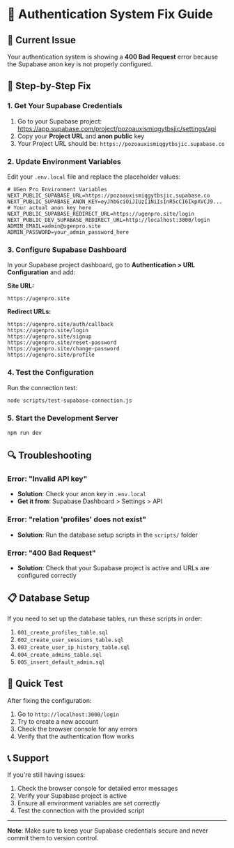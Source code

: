 # 🔐 Authentication System Fix Guide

## 🚨 Current Issue
Your authentication system is showing a **400 Bad Request** error because the Supabase anon key is not properly configured.

## 🔧 Step-by-Step Fix

### 1. Get Your Supabase Credentials

1. Go to your Supabase project: https://app.supabase.com/project/pozoauxismiqgytbsjic/settings/api
2. Copy your **Project URL** and **anon public** key
3. Your Project URL should be: `https://pozoauxismiqgytbsjic.supabase.co`

### 2. Update Environment Variables

Edit your `.env.local` file and replace the placeholder values:

```env
# UGen Pro Environment Variables
NEXT_PUBLIC_SUPABASE_URL=https://pozoauxismiqgytbsjic.supabase.co
NEXT_PUBLIC_SUPABASE_ANON_KEY=eyJhbGciOiJIUzI1NiIsInR5cCI6IkpXVCJ9... # Your actual anon key here
NEXT_PUBLIC_SUPABASE_REDIRECT_URL=https://ugenpro.site/login
NEXT_PUBLIC_DEV_SUPABASE_REDIRECT_URL=http://localhost:3000/login
ADMIN_EMAIL=admin@ugenpro.site
ADMIN_PASSWORD=your_admin_password_here
```

### 3. Configure Supabase Dashboard

In your Supabase project dashboard, go to **Authentication > URL Configuration** and add:

**Site URL:**
```
https://ugenpro.site
```

**Redirect URLs:**
```
https://ugenpro.site/auth/callback
https://ugenpro.site/login
https://ugenpro.site/signup
https://ugenpro.site/reset-password
https://ugenpro.site/change-password
https://ugenpro.site/profile
```

### 4. Test the Configuration

Run the connection test:
```bash
node scripts/test-supabase-connection.js
```

### 5. Start the Development Server

```bash
npm run dev
```

## 🔍 Troubleshooting

### Error: "Invalid API key"
- **Solution**: Check your anon key in `.env.local`
- **Get it from**: Supabase Dashboard > Settings > API

### Error: "relation 'profiles' does not exist"
- **Solution**: Run the database setup scripts in the `scripts/` folder

### Error: "400 Bad Request"
- **Solution**: Check that your Supabase project is active and URLs are configured correctly

## 📋 Database Setup

If you need to set up the database tables, run these scripts in order:

1. `001_create_profiles_table.sql`
2. `002_create_user_sessions_table.sql`
3. `003_create_user_ip_history_table.sql`
4. `004_create_admins_table.sql`
5. `005_insert_default_admin.sql`

## 🎯 Quick Test

After fixing the configuration:

1. Go to `http://localhost:3000/login`
2. Try to create a new account
3. Check the browser console for any errors
4. Verify that the authentication flow works

## 📞 Support

If you're still having issues:

1. Check the browser console for detailed error messages
2. Verify your Supabase project is active
3. Ensure all environment variables are set correctly
4. Test the connection with the provided script

---

**Note**: Make sure to keep your Supabase credentials secure and never commit them to version control.
